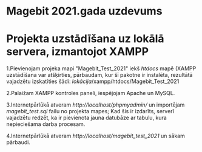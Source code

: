 # Magebit 2021.gada uzdevums

# Projekta uzstādīšana uz lokālā servera, izmantojot XAMPP

1.Pievienojam projeka mapi "Magebit_Test_2021" iekš *htdocs* mapē (XAMPP uzstādīšana var atšķirties, pārbaudam, kur šī pakotne ir instalēta,
  rezultātā vajadzētu izskatīties šādi:
    *lokācija*/xampp/htdocs/Magebit_Test_2021
    
2.Palaižam XAMPP kontroles paneli, iespējojam Apache un MySQL.

3.Internetpārlūkā atveram *http://localhost/phpmyadmin/* un importējam *magebit_test.sql* failu no projekta mapes;
  Kad šis ir izdarīts, serverī vajadzētu redzēt, ka ir pievienota jauna datubāze ar tabulu, kura nepieciešama darba procesam.
  
4.Internetpārlūkā atveram *http://localhost/magebit_test_2021* un sākam pārbaudi.
